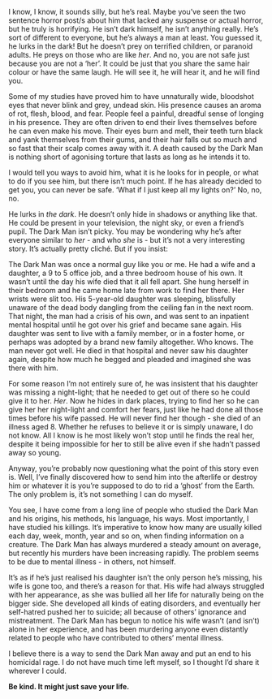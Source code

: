 I know, I know, it sounds silly, but he’s real. Maybe you’ve seen the two sentence horror post/s about him that lacked any suspense or actual horror, but he truly is horrifying. He isn’t dark himself, he isn’t anything really. He’s sort of different to everyone, but he’s always a man at least. You guessed it, he lurks in the dark! But he doesn’t prey on terrified children, or paranoid adults. He preys on those who are like *her*. And no, you are not safe just because you are not a ‘her’. It could be just that you share the same hair colour or have the same laugh. He will see it, he will hear it, and he will find you.

Some of my studies have proved him to have unnaturally wide, bloodshot eyes that never blink and grey, undead skin. His presence causes an aroma of rot, flesh, blood, and fear. People feel a painful, dreadful sense of longing in his presence. They are often driven to end their lives themselves before he can even make his move. Their eyes burn and melt, their teeth turn black and yank themselves from their gums, and their hair falls out so much and so fast that their scalp comes away with it. A death caused by the Dark Man is nothing short of agonising torture that lasts as long as he intends it to.

I would tell you ways to avoid him, what it is he looks for in people, or what to do if you see him, but there isn’t much point. If he has already decided to get you, you can never be safe. ‘What if I just keep all my lights on?’ No, no, no.

He lurks in *the dark*. He doesn’t only hide in shadows or anything like that. He could be present in your television, the night sky, or even a friend’s pupil. The Dark Man isn’t picky. You may be wondering why he’s after everyone similar to *her* - and who *she* is - but it’s not a very interesting story. It’s actually pretty cliché. But if you insist:

The Dark Man was once a normal guy like you or me. He had a wife and a daughter, a 9 to 5 office job, and a three bedroom house of his own. It wasn’t until the day his wife died that it all fell apart. She hung herself in their bedroom and he came home late from work to find her there. Her wrists were slit too. His 5-year-old daughter was sleeping, blissfully unaware of the dead body dangling from the ceiling fan in the next room. That night, the man had a crisis of his own, and was sent to an inpatient mental hospital until he got over his grief and became sane again. His daughter was sent to live with a family member, or in a foster home, or perhaps was adopted by a brand new family altogether. Who knows. The man never got well. He died in that hospital and never saw his daughter again, despite how much he begged and pleaded and imagined she was there with him. 

For some reason I’m not entirely sure of, he was insistent that his daughter was missing a night-light; that he needed to get out of there so he could give it to her. *Her*. Now he hides in dark places, trying to find her so he can give her her night-light and comfort her fears, just like he had done all those times before his wife passed. He will never find her though - she died of an illness aged 8. Whether he refuses to believe it or is simply unaware, I do not know. All I know is he most likely won’t stop until he finds the real her, despite it being impossible for her to still be alive even if she hadn’t passed away so young.

Anyway, you’re probably now questioning what the point of this story even is. Well, I’ve finally discovered how to send him into the afterlife or destroy him or whatever it is you’re supposed to do to rid a ‘ghost’ from the Earth. The only problem is, it’s not something I can do myself.

You see, I have come from a long line of people who studied the Dark Man and his origins, his methods, his language, his ways. Most importantly, I have studied his killings. It’s imperative to know how many are usually killed each day, week, month, year and so on, when finding information on a creature. The Dark Man has always murdered a steady amount on average, but recently his murders have been increasing rapidly. The problem seems to be due to mental illness - in others, not himself.

It’s as if he’s just realised his daughter isn’t the only person he’s missing, his wife is gone too, and there’s a reason for that. His wife had always struggled with her appearance, as she was bullied all her life for naturally being on the bigger side. She developed all kinds of eating disorders, and eventually her self-hatred pushed her to suicide; all because of others’ ignorance and mistreatment. The Dark Man has begun to notice his wife wasn’t (and isn’t) alone in her experience, and has been murdering anyone even distantly related to people who have contributed to others’ mental illness.

I believe there is a way to send the Dark Man away and put an end to his homicidal rage. I do not have much time left myself, so I thought I’d share it wherever I could.

**Be kind. It might just save your life.**